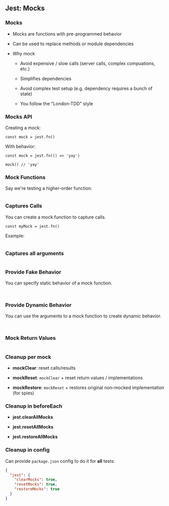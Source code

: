 ## Jest: Mocks

### Mocks

  * Mocks are functions with pre-programmed behavior

  * Can be used to replace methods or module dependencies

  * Why mock

    * Avoid expensive / slow calls (server calls, complex compuations, etc.)

    * Simplifies dependencies

    * Avoid complex test setup (e.g. dependency requires a bunch of state)

    * You follow the "London-TDD" style

### Mocks API

Creating a mock:

~~~ {.javascript}
const mock = jest.fn()
~~~

With behavior:

~~~ {.javascript}
const mock = jest.fn(() => 'yay')

mock() // 'yay'
~~~

### Mock Functions

Say we're testing a higher-order function:

~~~ {.javascript insert="../../../src/examples/js/mock-fn.test.js" token="implementation"}
~~~

### Captures Calls

You can create a mock function to capture calls.

~~~ {.javascript}
const myMock = jest.fn()
~~~

Example:

~~~ {.javascript insert="../../../src/examples/js/mock-fn.test.js" token="capture"}
~~~

### Captures all arguments

~~~ {.javascript insert="../../../src/examples/js/mock-fn.test.js" token="capture-args"}
~~~

### Provide Fake Behavior

You can specify static behavior of a mock function.

~~~ {.javascript insert="../../../src/examples/js/mock-fn.test.js" token="static-imp"}
~~~

~~~ {.javascript insert="../../../src/examples/js/mock-fn.test.js" token="static-test"}
~~~

### Provide Dynamic Behavior

You can use the arguments to a mock function to create dynamic behavior.

~~~ {.javascript insert="../../../src/examples/js/mock-fn.test.js" token="dynamic-imp"}
~~~

~~~ {.javascript insert="../../../src/examples/js/mock-fn.test.js" token="dynamic-test"}
~~~

### Mock Return Values

~~~ {.javascript insert="../../../src/examples/js/mock-fn.test.js" token="mock-return"}
~~~

### Cleanup per mock

  * **mockClear**: reset calls/results

  * **mockReset**: `mockClear` + reset return values / implementations

  * **mockRestore**: `mockReset` + restores original non-mocked implementation (for spies)

### Cleanup in beforeEach

  * **jest.clearAllMocks**

  * **jest.resetAllMocks**

  * **jest.restoreAllMocks**

### Cleanup in config

Can provide `package.json` config to do it for **all** tests:

```json
{
  "jest": {
    "clearMocks": true,
    "resetMocks": true,
    "restoreMocks": true
  }
}
```

